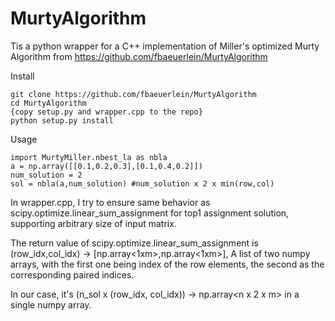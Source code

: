 # MurtyAlgorithm
Tis a python wrapper for a C++ implementation of Miller's optimized Murty Algorithm from https://github.com/fbaeuerlein/MurtyAlgorithm

Install

```
git clone https://github.com/fbaeuerlein/MurtyAlgorithm
cd MurtyAlgorithm
{copy setup.py and wrapper.cpp to the repo}
python setup.py install
```

Usage

```
import MurtyMiller.nbest_la as nbla
a = np.array([[0.1,0.2,0.3],[0.1,0.4,0.2]])
num_solution = 2
sol = nbla(a,num_solution) #num_solution x 2 x min(row,col)
```

In wrapper.cpp, I try to ensure same behavior as scipy.optimize.linear_sum_assignment for top1 assignment solution, supporting arbitrary size of input matrix. 

The return value of scipy.optimize.linear_sum_assignment is (row_idx,col_idx) -> \[np.array<1xm>,np.array<1xm>\], A list of two numpy arrays, with the first one being index of the row elements, the second as the corresponding paired indices. 

In our case, it's (n_sol x (row_idx, col_idx)) -> np.array<n x 2 x m> in a single numpy array.




